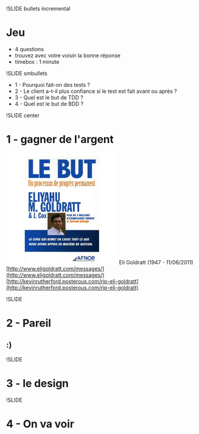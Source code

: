 !SLIDE bullets incremental

Jeu
===
* 4 questions
* trouvez avec votre voisin la bonne réponse
* timebox : 1 minute

!SLIDE smbullets

* 1 - Pourquoi fait-on des tests ?
* 2 - Le client a-t-il plus confiance si le test est fait avant ou après ?
* 3 - Quel est le but de TDD ?
* 4 - Quel est le but de BDD ?

!SLIDE center

1 - gagner de l'argent
======================

![le but](amazon_le_but.jpg)
Eli Goldratt (1947 - 11/06/2011)
[http://www.eligoldratt.com/messages/](http://www.eligoldratt.com/messages/)
[http://kevinrutherford.posterous.com/rip-eli-goldratt](http://kevinrutherford.posterous.com/rip-eli-goldratt)

!SLIDE

2 - Pareil
=========
## :)

!SLIDE

3 - le design
=============

!SLIDE

4 - On va voir
==============
